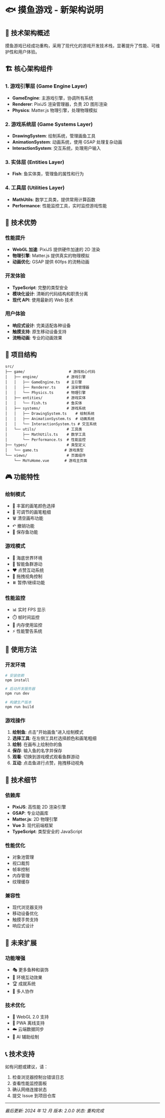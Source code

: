 # 🐟 摸鱼游戏 - 新架构说明

## 🚀 技术架构概述

摸鱼游戏已经成功重构，采用了现代化的游戏开发技术栈，显著提升了性能、可维护性和用户体验。

## 🏗️ 核心架构组件

### 1. 游戏引擎层 (Game Engine Layer)

- **GameEngine**: 主游戏引擎，协调所有系统
- **Renderer**: PixiJS 渲染管理器，负责 2D 图形渲染
- **Physics**: Matter.js 物理引擎，处理物理模拟

### 2. 游戏系统层 (Game Systems Layer)

- **DrawingSystem**: 绘制系统，管理画鱼工具
- **AnimationSystem**: 动画系统，使用 GSAP 处理复杂动画
- **InteractionSystem**: 交互系统，处理用户输入

### 3. 实体层 (Entities Layer)

- **Fish**: 鱼实体类，管理鱼的属性和行为

### 4. 工具层 (Utilities Layer)

- **MathUtils**: 数学工具类，提供常用计算函数
- **Performance**: 性能监控工具，实时监控游戏性能

## 🎯 技术优势

### 性能提升

- **WebGL 加速**: PixiJS 提供硬件加速的 2D 渲染
- **物理引擎**: Matter.js 提供真实的物理模拟
- **动画优化**: GSAP 提供 60fps 的流畅动画

### 开发体验

- **TypeScript**: 完整的类型安全
- **模块化设计**: 清晰的代码结构和职责分离
- **现代 API**: 使用最新的 Web 技术

### 用户体验

- **响应式设计**: 完美适配各种设备
- **触摸支持**: 原生移动设备支持
- **流畅动画**: 专业的动画效果

## 📁 项目结构

```
src/
├── game/                    # 游戏核心代码
│   ├── engine/             # 游戏引擎
│   │   ├── GameEngine.ts   # 主引擎
│   │   ├── Renderer.ts     # 渲染管理器
│   │   └── Physics.ts      # 物理引擎
│   ├── entities/           # 游戏实体
│   │   └── Fish.ts         # 鱼实体
│   ├── systems/            # 游戏系统
│   │   ├── DrawingSystem.ts    # 绘制系统
│   │   ├── AnimationSystem.ts  # 动画系统
│   │   └── InteractionSystem.ts # 交互系统
│   └── utils/              # 工具类
│       ├── MathUtils.ts    # 数学工具
│       └── Performance.ts  # 性能监控
├── types/                  # 类型定义
│   └── game.ts            # 游戏类型
└── views/                  # 页面组件
    └── MoYuHome.vue       # 游戏主页面
```

## 🎮 功能特性

### 绘制模式

- 🎨 丰富的画笔颜色选择
- 📏 可调节的画笔粗细
- 🗑️ 清空画布功能
- ↶ 撤销功能
- 💾 保存鱼功能

### 游戏模式

- 🌊 海底世界环境
- 🐠 智能鱼群游动
- ❤️ 点赞互动系统
- 🎯 拖拽视角控制
- ⏸️ 暂停/继续功能

### 性能监控

- 📊 实时 FPS 显示
- ⏱️ 帧时间监控
- 💾 内存使用监控
- ⚡ 性能警告系统

## 🚀 使用方法

### 开发环境

```bash
# 安装依赖
npm install

# 启动开发服务器
npm run dev

# 构建生产版本
npm run build
```

### 游戏操作

1. **绘制鱼**: 点击"开始画鱼"进入绘制模式
2. **选择工具**: 在左侧工具栏选择颜色和画笔粗细
3. **绘制**: 在画布上绘制你的鱼
4. **保存**: 输入鱼的名字并保存
5. **观看**: 切换到游戏模式观看鱼群游动
6. **互动**: 点击鱼进行点赞，拖拽移动视角

## 🔧 技术细节

### 依赖库

- **PixiJS**: 高性能 2D 渲染引擎
- **GSAP**: 专业动画库
- **Matter.js**: 2D 物理引擎
- **Vue 3**: 现代前端框架
- **TypeScript**: 类型安全的 JavaScript

### 性能优化

- 对象池管理
- 视口裁剪
- 帧率控制
- 内存管理
- 纹理缓存

### 兼容性

- 现代浏览器支持
- 移动设备优化
- 触摸手势支持
- 响应式设计

## 🎯 未来扩展

### 功能增强

- 🎭 更多鱼种和装饰
- 🌊 环境互动效果
- 🏆 成就系统
- 👥 多人协作

### 技术优化

- 🚀 WebGL 2.0 支持
- 📱 PWA 离线支持
- ☁️ 云端数据同步
- 🤖 AI 辅助绘制

## 📞 技术支持

如有问题或建议，请：

1. 检查浏览器控制台错误日志
2. 查看性能监控面板
3. 确认网络连接状态
4. 提交 Issue 到项目仓库

---

_最后更新: 2024 年 12 月_
_版本: 2.0.0_
_状态: 重构完成_
